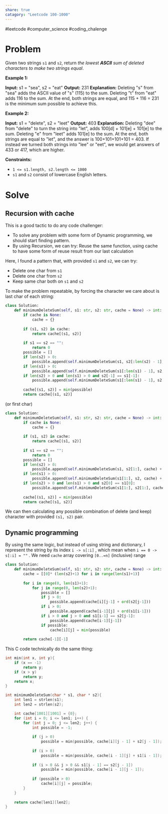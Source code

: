 ```yaml
---
share: true
catagory: "Leetcode 100-1000"
---
```

#leetcode #computer_science #coding_chalenge

# Problem

Given two strings `s1` and `s2`, return _the lowest **ASCII** sum of deleted characters to make two strings equal_.

**Example 1:**

**Input:** s1 = "sea", s2 = "eat"
**Output:** 231
**Explanation:** Deleting "s" from "sea" adds the ASCII value of "s" (115) to the sum.
Deleting "t" from "eat" adds 116 to the sum.
At the end, both strings are equal, and 115 + 116 = 231 is the minimum sum possible to achieve this.

**Example 2:**

**Input:** s1 = "delete", s2 = "leet"
**Output:** 403
**Explanation:** Deleting "dee" from "delete" to turn the string into "let",
adds 100[d] + 101[e] + 101[e] to the sum.
Deleting "e" from "leet" adds 101[e] to the sum.
At the end, both strings are equal to "let", and the answer is 100+101+101+101 = 403.
If instead we turned both strings into "lee" or "eet", we would get answers of 433 or 417, which are higher.

**Constraints:**

- `1 <= s1.length, s2.length <= 1000`
- `s1` and `s2` consist of lowercase English letters.

# Solve
## Recursion with cache 

This is a good tactic to do any code challenger:
- To solve any problem with some form of Dynamic programming, we should start finding pattern.
- By using Recursion, we can try: Reuse the same function, using cache to have some form of reuse result from our last calculation

Here, I found a pattern that, with provided `s1` and `s2`, we can try:
- Delete one char from `s1`
- Delete one char from `s2`
- Keep same char both on `s1` and `s2`  

To make the problem repeatable, by forcing the character we care about is last char of each string:
```python
class Solution:
    def minimumDeleteSum(self, s1: str, s2: str, cache = None) -> int:
        if cache is None:
            cache = {}
        
        if (s1, s2) in cache:
            return cache[(s1, s2)]
        
        if s1 == s2 == "":
            return 0
        possible = []
        if len(s2) > 0:
            possible.append(self.minimumDeleteSum(s1, s2[:len(s2) - 1], cache) + ord(s2[-1]))
        if len(s1) > 0:
            possible.append(self.minimumDeleteSum(s1[:len(s1) - 1], s2, cache) + ord(s1[-1]))
        if len(s2) > 0 and len(s1) > 0 and s2[-1] == s1[-1]:
            possible.append(self.minimumDeleteSum(s1[:len(s1) - 1], s2[:len(s2) - 1], cache))
        
        cache[(s1, s2)] = min(possible)
        return cache[(s1, s2)] 
```

(or first char)
```python
class Solution:
    def minimumDeleteSum(self, s1: str, s2: str, cache = None) -> int:
        if cache is None:
            cache = {}
        
        if (s1, s2) in cache:
            return cache[(s1, s2)]
        
        if s1 == s2 == "":
            return 0
        possible = []
        if len(s2) > 0:
            possible.append(self.minimumDeleteSum(s1, s2[1:], cache) + ord(s2[0]))
        if len(s1) > 0:
            possible.append(self.minimumDeleteSum(s1[1:], s2, cache) + ord(s1[0]))
        if len(s2) > 0 and len(s1) > 0 and s2[0] == s1[0]:
            possible.append(self.minimumDeleteSum(s1[1:], s2[1:], cache))
        
        cache[(s1, s2)] = min(possible)
        return cache[(s1, s2)] 
```

We can then calculating any possible combination of delete (and keep) character with provided `(s1, s2)` pair.

## Dynamic programming
By using the same logic, but instead of using string and dictionary, I represent the string by its index `i -> s[:i]` , which mean when `i == 0 -> s[:i] = ""` . We need `cache` array covering `[0..=n]` (inclusive) range

```python
class Solution:
    def minimumDeleteSum(self, s1: str, s2: str, cache = None) -> int:
        cache = [[0]* (len(s2)+1) for i in range(len(s1)+1)]
        
        for i in range(0, len(s1)+1):
            for j in range(0, len(s2)+1):
                possible = []
                if j > 0:
                    possible.append(cache[i][j-1] + ord(s2[j-1]))
                if i > 0:
                    possible.append(cache[i-1][j] + ord(s1[i-1]))
                if i > 0 and j > 0 and s1[i-1] == s2[j-1]:
                    possible.append(cache[i-1][j-1])
                if possible:
                    cache[i][j] = min(possible)
                    
        return cache[-1][-1] 
```

This C code technically do the same thing:
```c
int min(int x, int y){
    if (x == -1)
        return y;
    if (x > y)
        return y;
    return x;
}

int minimumDeleteSum(char * s1, char * s2){
    int len1 = strlen(s1);
    int len2 = strlen(s2);

    int cache[1001][1001] = {0};
    for (int i = 0; i <= len1; i++) {
        for (int j = 0; j <= len2; j++) {
            int possible = -1;
            
            if (j > 0) 
                possible = min(possible, cache[i][j - 1] + s2[j - 1]);
            
            if (i > 0) 
                possible = min(possible, cache[i - 1][j] + s1[i - 1]);
            
            if (i > 0 && j > 0 && s1[i - 1] == s2[j - 1]) 
                possible = min(possible, cache[i - 1][j - 1]);
            
            if (possible > 0) 
                cache[i][j] = possible;
        }
    }
    
    return cache[len1][len2];
}
``` 
